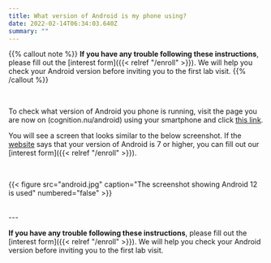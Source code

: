 ```yaml
---
title: What version of Android is my phone using?
date: 2022-02-14T06:34:03.640Z
summary: ""
---
```

{{% callout note %}}
**If you have any trouble following these instructions**, please fill out the [interest form]({{< relref "/enroll" >}}). We will help you check your Android version before inviting you to the first lab visit.
{{% /callout %}}

<br>

To check what version of Android you phone is running, visit the page you are now on (cognition.nu/android) using your smartphone and click [this link](https://www.whatismybrowser.com/detect/what-version-of-android-do-i-have). 


You will see a screen that looks similar to the below screenshot. If the [website](https://www.whatismybrowser.com/detect/what-version-of-android-do-i-have) says that your version of Android is 7 or higher, you can fill out our [interest form]({{< relref "/enroll" >}}). 

<br>

{{< figure src="android.jpg" caption="The screenshot showing Android 12 is used" numbered="false" >}}

<br>
---

**If you have any trouble following these instructions**, please fill out the [interest form]({{< relref "/enroll" >}}). We will help you check your Android version before inviting you to the first lab visit.


